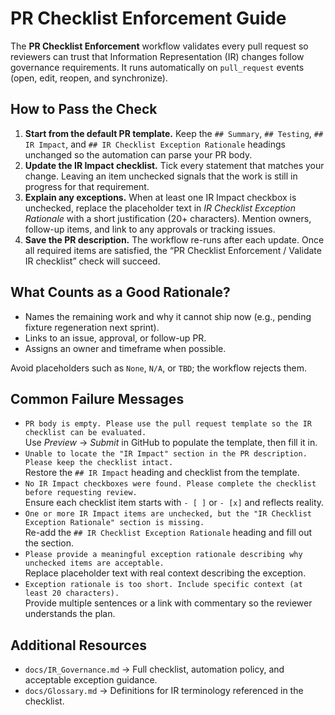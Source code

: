 # PR Checklist Enforcement Guide

The **PR Checklist Enforcement** workflow validates every pull request so reviewers can trust that Information Representation (IR) changes follow governance requirements. It runs automatically on `pull_request` events (open, edit, reopen, and synchronize).

## How to Pass the Check
1. **Start from the default PR template.** Keep the `## Summary`, `## Testing`, `## IR Impact`, and `## IR Checklist Exception Rationale` headings unchanged so the automation can parse your PR body.
2. **Update the IR Impact checklist.** Tick every statement that matches your change. Leaving an item unchecked signals that the work is still in progress for that requirement.
3. **Explain any exceptions.** When at least one IR Impact checkbox is unchecked, replace the placeholder text in *IR Checklist Exception Rationale* with a short justification (20+ characters). Mention owners, follow-up items, and link to any approvals or tracking issues.
4. **Save the PR description.** The workflow re-runs after each update. Once all required items are satisfied, the “PR Checklist Enforcement / Validate IR checklist” check will succeed.

## What Counts as a Good Rationale?
- Names the remaining work and why it cannot ship now (e.g., pending fixture regeneration next sprint).
- Links to an issue, approval, or follow-up PR.
- Assigns an owner and timeframe when possible.

Avoid placeholders such as `None`, `N/A`, or `TBD`; the workflow rejects them.

## Common Failure Messages
- `PR body is empty. Please use the pull request template so the IR checklist can be evaluated.`  
  Use *Preview* → *Submit* in GitHub to populate the template, then fill it in.
- `Unable to locate the "IR Impact" section in the PR description. Please keep the checklist intact.`  
  Restore the `## IR Impact` heading and checklist from the template.
- `No IR Impact checkboxes were found. Please complete the checklist before requesting review.`  
  Ensure each checklist item starts with `- [ ]` or `- [x]` and reflects reality.
- `One or more IR Impact items are unchecked, but the "IR Checklist Exception Rationale" section is missing.`  
  Re-add the `## IR Checklist Exception Rationale` heading and fill out the section.
- `Please provide a meaningful exception rationale describing why unchecked items are acceptable.`  
  Replace placeholder text with real context describing the exception.
- `Exception rationale is too short. Include specific context (at least 20 characters).`  
  Provide multiple sentences or a link with commentary so the reviewer understands the plan.

## Additional Resources
- `docs/IR_Governance.md` &rarr; Full checklist, automation policy, and acceptable exception guidance.
- `docs/Glossary.md` &rarr; Definitions for IR terminology referenced in the checklist.
